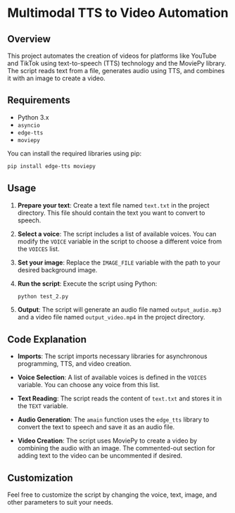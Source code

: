 # Multimodal TTS to Video Automation

## Overview

This project automates the creation of videos for platforms like YouTube and TikTok using text-to-speech (TTS) technology and the MoviePy library. The script reads text from a file, generates audio using TTS, and combines it with an image to create a video.

## Requirements

- Python 3.x
- `asyncio`
- `edge-tts`
- `moviepy`

You can install the required libraries using pip:

```bash
pip install edge-tts moviepy
```

## Usage

1. **Prepare your text**: Create a text file named `text.txt` in the project directory. This file should contain the text you want to convert to speech.

2. **Select a voice**: The script includes a list of available voices. You can modify the `VOICE` variable in the script to choose a different voice from the `VOICES` list.

3. **Set your image**: Replace the `IMAGE_FILE` variable with the path to your desired background image.

4. **Run the script**: Execute the script using Python:

   ```bash
   python test_2.py
   ```

5. **Output**: The script will generate an audio file named `output_audio.mp3` and a video file named `output_video.mp4` in the project directory.

## Code Explanation

- **Imports**: The script imports necessary libraries for asynchronous programming, TTS, and video creation.
  
- **Voice Selection**: A list of available voices is defined in the `VOICES` variable. You can choose any voice from this list.

- **Text Reading**: The script reads the content of `text.txt` and stores it in the `TEXT` variable.

- **Audio Generation**: The `amain` function uses the `edge_tts` library to convert the text to speech and save it as an audio file.

- **Video Creation**: The script uses MoviePy to create a video by combining the audio with an image. The commented-out section for adding text to the video can be uncommented if desired.

## Customization

Feel free to customize the script by changing the voice, text, image, and other parameters to suit your needs.